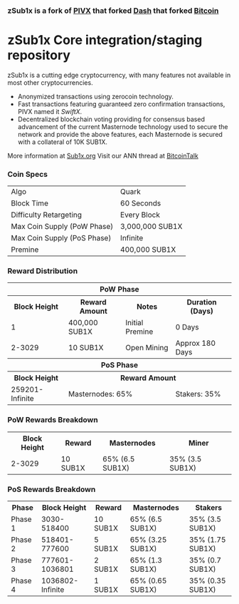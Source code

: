 ### zSub1x is a fork of [PIVX](https://github.com/PIVX-Project/PIVX) that forked [Dash](https://github.com/dashpay/dash) that forked [Bitcoin](https://github.com/bitcoin/bitcoinp)


# zSub1x Core integration/staging repository


zSub1x is a cutting edge cryptocurrency, with many features not available in most other cryptocurrencies.
- Anonymized transactions using zerocoin technology.
- Fast transactions featuring guaranteed zero confirmation transactions, PIVX named it _SwiftX_.
- Decentralized blockchain voting providing for consensus based advancement of the current Masternode
  technology used to secure the network and provide the above features, each Masternode is secured
  with a collateral of 10K SUB1X.

More information at [Sub1x.org](https://sub1x.org/) Visit our ANN thread at [BitcoinTalk](http://www.bitcointalk.org/index.php)


### Coin Specs
<table>
<tr><td>Algo</td><td>Quark</td></tr>
<tr><td>Block Time</td><td>60 Seconds</td></tr>
<tr><td>Difficulty Retargeting</td><td>Every Block</td></tr>
<tr><td>Max Coin Supply (PoW Phase)</td><td>3,000,000 SUB1X</td></tr>
<tr><td>Max Coin Supply (PoS Phase)</td><td>Infinite</td></tr>
<tr><td>Premine</td><td>400,000 SUB1X</td></tr>
</table>


### Reward Distribution

<table>
<th colspan=4>PoW Phase</th>
<tr><th>Block Height</th><th>Reward Amount</th><th>Notes</th><th>Duration (Days)</th></tr>
<tr><td>1</td><td>400,000 SUB1X</td><td>Initial Premine</td><td>0 Days</td></tr>
<tr><td>2-3029</td><td>10 SUB1X</td><td rowspan=1>Open Mining</td><td rowspan=1> Approx 180 Days</td></tr>
<tr><th colspan=4>PoS Phase</th></tr>
<tr><th>Block Height</th><th colspan=3>Reward Amount</th></tr>
<tr><td>259201-Infinite</td><td colspan=2>Masternodes: 65%</td><td>Stakers: 35%</td></tr>
</table>

### PoW Rewards Breakdown

<table>
<th>Block Height</th><th>Reward</th><th>Masternodes</th><th>Miner</th>
<tr><td>2-3029</td><td>10 SUB1X</td><td>65% (6.5 SUB1X)</td><td>35% (3.5 SUB1X)</td></tr>
</table>

### PoS Rewards Breakdown

<table>
<th>Phase</th><th>Block Height</th><th>Reward</th><th>Masternodes</th><th>Stakers</th>
<tr><td>Phase 1</td><td>3030-518400</td><td>10 SUB1X</td><td>65% (6.5 SUB1X)</td><td>35% (3.5 SUB1X)</td></tr>
<tr><td>Phase 2</td><td>518401-777600</td><td>5 SUB1X</td><td>65% (3.25 SUB1X)</td><td>35% (1.75 SUB1X)</td></tr>
<tr><td>Phase 3</td><td>777601-1036801</td><td>2 SUB1X</td><td>65% (1.3 SUB1X)</td><td>35% (0.7 SUB1X)</td></tr>
<tr><td>Phase 4</td><td>1036802-Infinite</td><td>1 SUB1X</td><td>65% (0.65 SUB1X)</td><td>35% (0.35 SUB1X)</td></tr>
</table>
